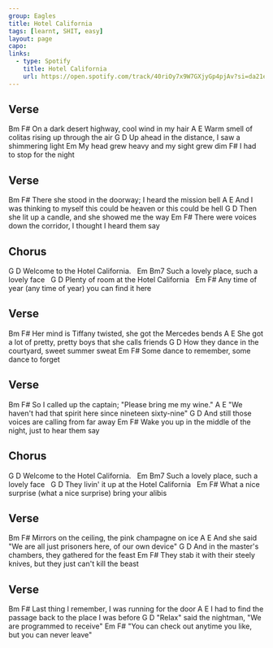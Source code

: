 ```yaml
---
group: Eagles
title: Hotel California
tags: [learnt, SHIT, easy]
layout: page
capo: 
links: 
  - type: Spotify
    title: Hotel California
    url: https://open.spotify.com/track/40riOy7x9W7GXjyGp4pjAv?si=da21ea0dfa414da5
---
```


## Verse

Bm                        F#
On a dark desert highway, cool wind in my hair
A                     E
Warm smell of colitas rising up through the air
G                         D
Up ahead in the distance, I saw a shimmering light
Em
My head grew heavy and my sight grew dim
F#
I had to stop for the night

## Verse

Bm                               F#
There she stood in the doorway;  I heard the mission bell
A                                          E
And I was thinking to myself this could be heaven or this could be hell
G                        D
Then she lit up a candle, and she showed me the way
Em                                   F#
There were voices down the corridor, I thought I heard them say

## Chorus

G                        D
Welcome to the Hotel California.
&nbsp;     Em                   Bm7
Such a lovely place, such a lovely face
&nbsp; G                               D
Plenty of room at the Hotel California
&nbsp;     Em                                      F#
Any time of year (any time of year) you can find it here

## Verse

Bm                               F#
Her mind is Tiffany twisted, she got the Mercedes bends
A                                          E
She got a lot of pretty, pretty boys that she calls friends
G                        D
How they dance in the courtyard, sweet summer sweat
Em                                   F#
Some dance to remember, some dance to forget

## Verse

Bm                               F#
So I called up the captain;  "Please bring me my wine."
A                                          E
"We haven't had that spirit here since nineteen sixty-nine"
G                        D
And still those voices are calling from far away
Em                                   F#
Wake you up in the middle of the night, just to hear them say

## Chorus

G                        D
Welcome to the Hotel California.
&nbsp;     Em                   Bm7
Such a lovely place, such a lovely face
&nbsp; G                               D
They livin' it up at the Hotel California
&nbsp;     Em                                      F#
What a nice surprise (what a nice surprise) bring your alibis

## Verse

Bm                               F#
Mirrors on the ceiling, the pink champagne on ice
A                                          E
And she said "We are all just prisoners here, of our own device"
G                        D
And in the master's chambers, they gathered for the feast
Em                                   F#
They stab it with their steely knives, but they just can't kill the beast

## Verse

Bm                               F#
Last thing I remember, I was running for the door
A                                          E
I had to find the passage back to the place I was before
G                        D
"Relax" said the nightman, "We are programmed to receive"
Em                                   F#
"You can check out anytime you like, but you can never leave"


